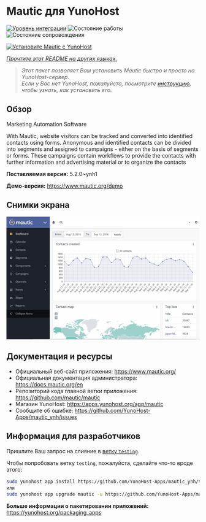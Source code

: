 <!--
Важно: этот README был автоматически сгенерирован <https://github.com/YunoHost/apps/tree/master/tools/readme_generator>
Он НЕ ДОЛЖЕН редактироваться вручную.
-->

# Mautic для YunoHost

[![Уровень интеграции](https://apps.yunohost.org/badge/integration/mautic)](https://ci-apps.yunohost.org/ci/apps/mautic/)
![Состояние работы](https://apps.yunohost.org/badge/state/mautic)
![Состояние сопровождения](https://apps.yunohost.org/badge/maintained/mautic)

[![Установите Mautic с YunoHost](https://install-app.yunohost.org/install-with-yunohost.svg)](https://install-app.yunohost.org/?app=mautic)

*[Прочтите этот README на других языках.](./ALL_README.md)*

> *Этот пакет позволяет Вам установить Mautic быстро и просто на YunoHost-сервер.*  
> *Если у Вас нет YunoHost, пожалуйста, посмотрите [инструкцию](https://yunohost.org/install), чтобы узнать, как установить его.*

## Обзор

Marketing Automation Software

With Mautic, website visitors can be tracked and converted into identified contacts using forms. Anonymous and identified contacts can be divided into segments and assigned to campaigns - either on the basis of segments or forms. These campaigns contain workflows to provide the contacts with further information and advertising material or to organize the contacts

**Поставляемая версия:** 5.2.0~ynh1

**Демо-версия:** <https://www.mautic.org/demo>

## Снимки экрана

![Снимок экрана Mautic](./doc/screenshots/mautic-Screenshots.jpg)

## Документация и ресурсы

- Официальный веб-сайт приложения: <https://www.mautic.org/>
- Официальная документация администратора: <https://docs.mautic.org/en>
- Репозиторий кода главной ветки приложения: <https://github.com/mautic/mautic>
- Магазин YunoHost: <https://apps.yunohost.org/app/mautic>
- Сообщите об ошибке: <https://github.com/YunoHost-Apps/mautic_ynh/issues>

## Информация для разработчиков

Пришлите Ваш запрос на слияние в [ветку `testing`](https://github.com/YunoHost-Apps/mautic_ynh/tree/testing).

Чтобы попробовать ветку `testing`, пожалуйста, сделайте что-то вроде этого:

```bash
sudo yunohost app install https://github.com/YunoHost-Apps/mautic_ynh/tree/testing --debug
или
sudo yunohost app upgrade mautic -u https://github.com/YunoHost-Apps/mautic_ynh/tree/testing --debug
```

**Больше информации о пакетировании приложений:** <https://yunohost.org/packaging_apps>
